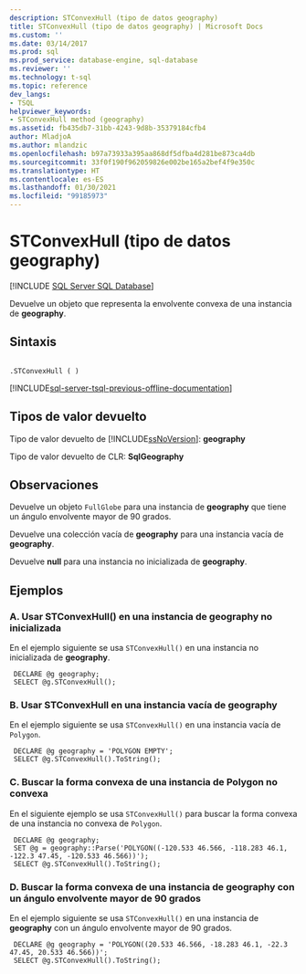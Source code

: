 ```yaml
---
description: STConvexHull (tipo de datos geography)
title: STConvexHull (tipo de datos geography) | Microsoft Docs
ms.custom: ''
ms.date: 03/14/2017
ms.prod: sql
ms.prod_service: database-engine, sql-database
ms.reviewer: ''
ms.technology: t-sql
ms.topic: reference
dev_langs:
- TSQL
helpviewer_keywords:
- STConvexHull method (geography)
ms.assetid: fb435db7-31bb-4243-9d8b-35379184cfb4
author: MladjoA
ms.author: mlandzic
ms.openlocfilehash: b97a73933a395aa868df5dfba4d281be873ca4db
ms.sourcegitcommit: 33f0f190f962059826e002be165a2bef4f9e350c
ms.translationtype: HT
ms.contentlocale: es-ES
ms.lasthandoff: 01/30/2021
ms.locfileid: "99185973"
---
```

# <a name="stconvexhull-geography-data-type"></a>STConvexHull (tipo de datos geography)
[!INCLUDE [SQL Server SQL Database](../../includes/applies-to-version/sql-asdb.md)]

  Devuelve un objeto que representa la envolvente convexa de una instancia de **geography**.  
  
## <a name="syntax"></a>Sintaxis  
  
```  
  
.STConvexHull ( )  
```  
  
[!INCLUDE[sql-server-tsql-previous-offline-documentation](../../includes/sql-server-tsql-previous-offline-documentation.md)]

## <a name="return-types"></a>Tipos de valor devuelto
 Tipo de valor devuelto de [!INCLUDE[ssNoVersion](../../includes/ssnoversion-md.md)]: **geography**  
  
 Tipo de valor devuelto de CLR: **SqlGeography**  
  
## <a name="remarks"></a>Observaciones  
 Devuelve un objeto `FullGlobe` para una instancia de **geography** que tiene un ángulo envolvente mayor de 90 grados.  
  
 Devuelve una colección vacía de **geography** para una instancia vacía de **geography**.  
  
 Devuelve **null** para una instancia no inicializada de **geography**.  
  
## <a name="examples"></a>Ejemplos  
  
### <a name="a-using-stconvexhull-on-an-uninitialized-geography-instance"></a>A. Usar STConvexHull() en una instancia de geography no inicializada  
 En el ejemplo siguiente se usa `STConvexHull()` en una instancia no inicializada de **geography**.  
  
```
 DECLARE @g geography;  
 SELECT @g.STConvexHull();
 ```  
  
### <a name="b-using-stconvexhull-on-an-empty-geography-instance"></a>B. Usar STConvexHull en una instancia vacía de geography  
 En el ejemplo siguiente se usa `STConvexHull()` en una instancia vacía de `Polygon`.  
  
```
 DECLARE @g geography = 'POLYGON EMPTY';  
 SELECT @g.STConvexHull().ToString();
 ```  
  
### <a name="c-finding-the-convex-hull-of-a-non-convex-polygon-instance"></a>C. Buscar la forma convexa de una instancia de Polygon no convexa  
 En el siguiente ejemplo se usa `STConvexHull()` para buscar la forma convexa de una instancia no convexa de `Polygon`.  
  
```  
 DECLARE @g geography;  
 SET @g = geography::Parse('POLYGON((-120.533 46.566, -118.283 46.1, -122.3 47.45, -120.533 46.566))');  
 SELECT @g.STConvexHull().ToString();  
```  
  
### <a name="d-finding-the-convex-hull-on-a-geography-instance-with-an-envelope-angle-larger-than-90-degrees"></a>D. Buscar la forma convexa de una instancia de geography con un ángulo envolvente mayor de 90 grados  
 En el ejemplo siguiente se usa `STConvexHull()` en una instancia de **geography** con un ángulo envolvente mayor de 90 grados.  
  
```
 DECLARE @g geography = 'POLYGON((20.533 46.566, -18.283 46.1, -22.3 47.45, 20.533 46.566))';  
 SELECT @g.STConvexHull().ToString();
 ```  
  
  
